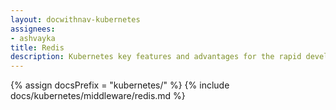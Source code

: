 ```yaml
---
layout: docwithnav-kubernetes
assignees:
- ashvayka
title: Redis
description: Kubernetes key features and advantages for the rapid development of IoT projects and applications.
---
```


{% assign docsPrefix = "kubernetes/" %}
{% include docs/kubernetes/middleware/redis.md %}

